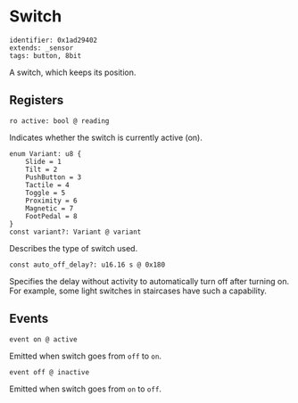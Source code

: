 # Switch

    identifier: 0x1ad29402
    extends: _sensor
    tags: button, 8bit

A switch, which keeps its position.

## Registers

    ro active: bool @ reading

Indicates whether the switch is currently active (on).

    enum Variant: u8 {
        Slide = 1
        Tilt = 2
        PushButton = 3
        Tactile = 4
        Toggle = 5
        Proximity = 6
        Magnetic = 7
        FootPedal = 8
    }
    const variant?: Variant @ variant

Describes the type of switch used.

    const auto_off_delay?: u16.16 s @ 0x180

Specifies the delay without activity to automatically turn off after turning on.
For example, some light switches in staircases have such a capability.

## Events

    event on @ active

Emitted when switch goes from ``off`` to ``on``.

    event off @ inactive

Emitted when switch goes from ``on`` to ``off``.
